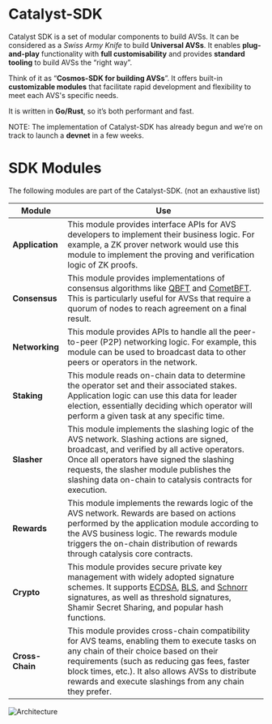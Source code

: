 # Catalyst-SDK

Catalyst SDK is a set of modular components to build AVSs. It can be considered as a _Swiss Army Knife_ to build **Universal AVSs**. It enables **plug-and-play** functionality with **full customisability** and provides **standard tooling** to build AVSs the “right way”.

Think of it as “**Cosmos-SDK for building AVSs**”. It offers built-in **customizable modules** that facilitate rapid development and flexibility to meet each AVS's specific needs.

It is written in **Go/Rust**, so it’s both performant and fast.

NOTE: The implementation of Catalyst-SDK has already begun and we’re on track to launch a **devnet** in a few weeks.

# SDK Modules

The following modules are part of the Catalyst-SDK. (not an exhaustive list)

| **Module**      | **Use**                                                                                                                                                                                                                                                                                                                                                                                                                         |
| --------------- | ------------------------------------------------------------------------------------------------------------------------------------------------------------------------------------------------------------------------------------------------------------------------------------------------------------------------------------------------------------------------------------------------------------------------------- |
| **Application** | This module provides interface APIs for AVS developers to implement their business logic. For example, a ZK prover network would use this module to implement the proving and verification logic of ZK proofs.                                                                                                                                                                                                                  |
| **Consensus**   | This module provides implementations of consensus algorithms like [QBFT](https://docs.goquorum.consensys.io/configure-and-manage/configure/consensus-protocols/qbft) and [CometBFT](https://docs.cometbft.com/v0.37/introduction/what-is-cometbft). This is particularly useful for AVSs that require a quorum of nodes to reach agreement on a final result.                                                                   |
| **Networking**  | This module provides APIs to handle all the peer-to-peer (P2P) networking logic. For example, this module can be used to broadcast data to other peers or operators in the network.                                                                                                                                                                                                                                             |
| **Staking**     | This module reads on-chain data to determine the operator set and their associated stakes. Application logic can use this data for leader election, essentially deciding which operator will perform a given task at any specific time.                                                                                                                                                                                         |
| **Slasher**     | This module implements the slashing logic of the AVS network. Slashing actions are signed, broadcast, and verified by all active operators. Once all operators have signed the slashing requests, the slasher module publishes the slashing data on-chain to catalysis contracts for execution.                                                                                                                                 |
| **Rewards**     | This module implements the rewards logic of the AVS network. Rewards are based on actions performed by the application module according to the AVS business logic. The rewards module triggers the on-chain distribution of rewards through catalysis core contracts.                                                                                                                                                           |
| **Crypto**      | This module provides secure private key management with widely adopted signature schemes. It supports [ECDSA](https://en.wikipedia.org/wiki/Elliptic_Curve_Digital_Signature_Algorithm), [BLS](https://eth2book.info/capella/part2/building_blocks/signatures/), and [Schnorr](https://en.wikipedia.org/wiki/Schnorr_signature) signatures, as well as threshold signatures, Shamir Secret Sharing, and popular hash functions. |
| **Cross-Chain** | This module provides cross-chain compatibility for AVS teams, enabling them to execute tasks on any chain of their choice based on their requirements (such as reducing gas fees, faster block times, etc.). It also allows AVSs to distribute rewards and execute slashings from any chain they prefer.                                                                                                                        |

![Architecture](./arch.png)
